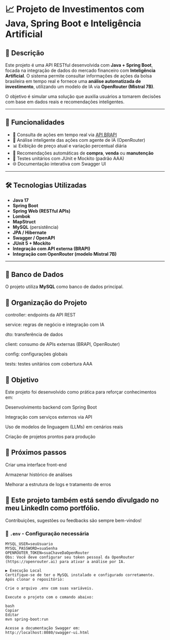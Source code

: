 # 📈 Projeto de Investimentos com Java, Spring Boot e Inteligência Artificial

## 🧠 Descrição

Este projeto é uma API RESTful desenvolvida com **Java + Spring Boot**, focada na integração de dados do mercado financeiro com **Inteligência Artificial**. O sistema permite consultar informações de ações da bolsa brasileira em tempo real e fornece uma **análise automatizada de investimento**, utilizando um modelo de IA via **OpenRouter (Mistral 7B)**.

O objetivo é simular uma solução que auxilia usuários a tomarem decisões com base em dados reais e recomendações inteligentes.

---

## 🚀 Funcionalidades

- 🔎 Consulta de ações em tempo real via [API BRAPI](https://brapi.dev/)
- 🤖 Análise inteligente das ações com agente de IA (OpenRouter)
- 📊 Exibição de preço atual e variação percentual diária
- 🧠 Recomendações automáticas de **compra**, **venda** ou **manutenção**
- 🧪 Testes unitários com JUnit e Mockito (padrão AAA)
- 🌐 Documentação interativa com Swagger UI

---

## 🛠️ Tecnologias Utilizadas

- **Java 17**
- **Spring Boot**
- **Spring Web (RESTful APIs)**
- **Lombok**
- **MapStruct**
- **MySQL** (persistência)
- **JPA / Hibernate**
- **Swagger / OpenAPI**
- **JUnit 5 + Mockito**
- **Integração com API externa (BRAPI)**
- **Integração com OpenRouter (modelo Mistral 7B)**

---

## 💾 Banco de Dados

O projeto utiliza **MySQL** como banco de dados principal.


## 📂 Organização do Projeto
controller: endpoints da API REST

service: regras de negócio e integração com IA

dto: transferência de dados

client: consumo de APIs externas (BRAPI, OpenRouter)

config: configurações globais

tests: testes unitários com cobertura AAA

## 🎯 Objetivo
Este projeto foi desenvolvido como prática para reforçar conhecimentos em:

Desenvolvimento backend com Spring Boot

Integração com serviços externos via API

Uso de modelos de linguagem (LLMs) em cenários reais

Criação de projetos prontos para produção

## 📌 Próximos passos
Criar uma interface front-end

Armazenar histórico de análises

Melhorar a estrutura de logs e tratamento de erros

## 📎 Este projeto também está sendo divulgado no meu LinkedIn como portfólio.
Contribuições, sugestões ou feedbacks são sempre bem-vindos!

### 📄 `.env` - Configuração necessária

```env
MYSQL_USER=seuUsuario
MYSQL_PASSWORD=suaSenha
OPENROUTER_TOKEN=suaChaveDaOpenRouter
Obs: Você deve configurar seu token pessoal da OpenRouter (https://openrouter.ai) para ativar a análise por IA.

▶️ Execução Local
Certifique-se de ter o MySQL instalado e configurado corretamente. Após clonar o repositório:

Crie o arquivo .env com suas variáveis.

Execute o projeto com o comando abaixo:

bash
Copiar
Editar
mvn spring-boot:run

Acesse a documentação Swagger em:
http://localhost:8080/swagger-ui.html